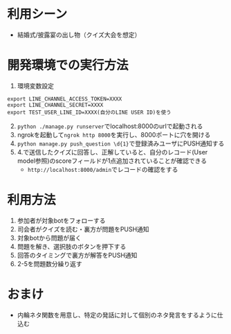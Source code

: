 

# 利用シーン
- 結婚式/披露宴の出し物（クイズ大会を想定）

# 開発環境での実行方法
1. 環境変数設定
```
export LINE_CHANNEL_ACCESS_TOKEN=XXXX
export LINE_CHANNEL_SECRET=XXXX
export TEST_USER_LINE_ID=XXXX(自分のLINE USER ID)を使う
```
2. `python ./manage.py runserver`でlocalhost:8000のurlで起動される
3. ngrokを起動して`ngrok http 8000`を実行し、8000ポートに穴を開ける
4. `python manage.py push_question \d{1}`で登録済みユーザにPUSH通知する
5. 4.で送信したクイズに回答し、正解していると、自分のレコード(User model参照)のscoreフィールドが1点追加されていることが確認できる
    - `http://localhost:8000/admin`でレコードの確認をする



# 利用方法
1. 参加者が対象botをフォローする
2. 司会者がクイズを読む・裏方が問題をPUSH通知
3. 対象botから問題が届く
4. 問題を解き、選択肢のボタンを押下する
5. 回答のタイミングで裏方が解答をPUSH通知
6. 2-5を問題数分繰り返す

# おまけ
- 内輪ネタ関数を用意し、特定の発話に対して個別のネタ発言をするように仕込む
